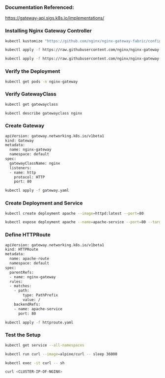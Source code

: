 ### Documentation Referenced:

https://gateway-api.sigs.k8s.io/implementations/

### Installing Nginx Gateway Controller

```sh
kubectl kustomize "https://github.com/nginx/nginx-gateway-fabric/config/crd/gateway-api/standard?ref=v1.6.2" | kubectl apply -f -

kubectl apply -f https://raw.githubusercontent.com/nginx/nginx-gateway-fabric/v1.6.2/deploy/crds.yaml

kubectl apply -f https://raw.githubusercontent.com/nginx/nginx-gateway-fabric/v1.6.2/deploy/default/deploy.yaml
```

### Verify the Deployment

```sh
kubectl get pods -n nginx-gateway
```

### Verify GatewayClass
```sh
kubectl get gatewayclass

kubectl describe gatewayclass nginx
```

### Create Gateway

```sh
apiVersion: gateway.networking.k8s.io/v1beta1
kind: Gateway
metadata:
  name: nginx-gateway
  namespace: default
spec:
  gatewayClassName: nginx
  listeners:
  - name: http
    protocol: HTTP
    port: 80
```
```sh
kubectl apply -f gateway.yaml
```
### Create Deployment and Service
```sh
kubectl create deployment apache --image=httpd:latest --port=80

kubectl expose deployment apache --name=apache-service --port=80 --target-port=80 --type=ClusterIP
```

### Define HTTPRoute

```sh
apiVersion: gateway.networking.k8s.io/v1beta1
kind: HTTPRoute
metadata:
  name: apache-route
  namespace: default
spec:
  parentRefs:
  - name: nginx-gateway
  rules:
  - matches:
    - path:
        type: PathPrefix
        value: /
    backendRefs:
    - name: apache-service
      port: 80
```
```sh
kubectl apply -f httproute.yaml
```
### Test the Setup

```sh
kubectl get service --all-namespaces

kubectl run curl --image=alpine/curl -- sleep 36000

kubectl exec -it curl -- sh

curl <CLUSTER-IP-OF-NGINX>
```





